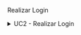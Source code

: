 Realizar Login

<details><summary>UC2 - Realizar Login</summary> <table> <thead> <tr align="center"> <th colspan="2">UC2 - Realizar Login</th> </tr> </thead> <tbody> <tr> <td width=2500px><strong>Ator Principal</strong></td> <td width=7500px>Usuário (Estoquista ou Administrador)</td> </tr> <tr> <td width=2500px><strong>Pré-condições</strong></td> <td width=7500px> - O usuário deve possuir um cadastro prévio no sistema.<br> - O sistema deve estar disponível e acessível. </td> </tr> <tr> <td width=2500px><strong>Pós-condições</strong></td> <td width=7500px> - O usuário é autenticado e pode acessar as funcionalidades do sistema de acordo com seu perfil. </td> </tr> <tr> <td width=2500px><strong>Fluxo Principal</strong></td> <td width=7500px> 1. O usuário acessa a tela de login.<br> 2. O usuário insere suas credenciais (usuário e senha).<br> 3. O usuário clica no botão "Entrar".<br> 4. O sistema valida as credenciais.<br> 5. O sistema autentica o usuário e redireciona para a página inicial.<br> <br> O caso de uso termina com o usuário autenticado no sistema. </td> </tr> <tr> <td width=2500px><strong>Fluxos Alternativos</strong></td> <td width=7500px> 2.A O usuário deseja recuperar a senha:<br> 2.A.1 O usuário clica na opção "Esqueci minha senha".<br> 2.A.2 O sistema solicita o e-mail cadastrado.<br> 2.A.3 O usuário informa o e-mail e solicita a recuperação.<br> 2.A.4 O sistema envia um link para redefinir a senha, válido por 24 horas.<br> 2.A.5 O usuário clica no link e é redirecionado para a página de redefinição de senha.<br> 2.A.6 O usuário informa a nova senha e confirma.<br> 2.A.7 O sistema valida a nova senha e atualiza as credenciais.<br> 2.A.8 O sistema informa que a senha foi redefinida com sucesso.<br> 2.A.9 O usuário retorna à tela de login para acessar o sistema.<br> <br> O caso de uso retorna ao passo 1 após a recuperação da senha. </td> </tr> <tr> <td width=2500px><strong>Fluxos de Exceção</strong></td> <td width=7500px> 4.A O usuário informa credenciais inválidas:<br> 4.A.1 O sistema exibe uma mensagem de erro: "Usuário ou senha inválidos".<br> 4.A.2 O sistema solicita que o usuário tente novamente.<br> <br> O caso de uso retorna ao passo 2.<br> <br> 2.A.E1 O e-mail informado para recuperação não está cadastrado:<br> 2.A.E1.1 O sistema exibe uma mensagem informando que o e-mail não foi encontrado.<br> 2.A.E1.2 O usuário pode tentar novamente ou cancelar a recuperação.<br> <br> O caso de uso retorna ao passo 2.A.2 para uma nova tentativa. </td> </tr> </tbody> </table> </details>